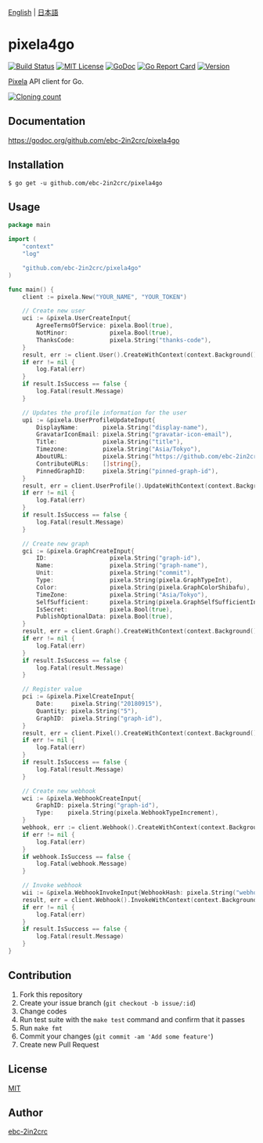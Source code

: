 [English](README.md) | [日本語](README_ja.md)

# pixela4go

[![Build Status](https://travis-ci.com/ebc-2in2crc/pixela4go.svg?branch=master)](https://travis-ci.com/ebc-2in2crc/pixela4go)
[![MIT License](http://img.shields.io/badge/license-MIT-blue.svg?style=flat)](LICENSE)
[![GoDoc](https://godoc.org/github.com/ebc-2in2crc/pixela4go?status.svg)](https://pkg.go.dev/github.com/ebc-2in2crc/pixela4go)
[![Go Report Card](https://goreportcard.com/badge/github.com/ebc-2in2crc/pixela4go)](https://goreportcard.com/report/github.com/ebc-2in2crc/pixela4go)
[![Version](https://img.shields.io/github/release/ebc-2in2crc/pixela4go.svg?label=version)](https://img.shields.io/github/release/ebc-2in2crc/pixela4go.svg?label=version)

[Pixela](https://pixe.la/) API client for Go.

[![Cloning count](https://pixe.la/v1/users/ebc-2in2crc/graphs/pixela4go-clone)](https://pixe.la/v1/users/ebc-2in2crc/graphs/pixela4go-clone.html)

## Documentation

https://godoc.org/github.com/ebc-2in2crc/pixela4go

## Installation

```
$ go get -u github.com/ebc-2in2crc/pixela4go
```

## Usage

```go
package main

import (
	"context"
	"log"

	"github.com/ebc-2in2crc/pixela4go"
)

func main() {
	client := pixela.New("YOUR_NAME", "YOUR_TOKEN")

	// Create new user
	uci := &pixela.UserCreateInput{
		AgreeTermsOfService: pixela.Bool(true),
		NotMinor:            pixela.Bool(true),
		ThanksCode:          pixela.String("thanks-code"),
	}
	result, err := client.User().CreateWithContext(context.Background(), uci)
	if err != nil {
		log.Fatal(err)
	}
	if result.IsSuccess == false {
		log.Fatal(result.Message)
	}

	// Updates the profile information for the user
	upi := &pixela.UserProfileUpdateInput{
		DisplayName:       pixela.String("display-name"),
		GravatarIconEmail: pixela.String("gravatar-icon-email"),
		Title:             pixela.String("title"),
		Timezone:          pixela.String("Asia/Tokyo"),
		AboutURL:          pixela.String("https://github.com/ebc-2in2crc"),
		ContributeURLs:    []string{},
		PinnedGraphID:     pixela.String("pinned-graph-id"),
	}
	result, err = client.UserProfile().UpdateWithContext(context.Background(), upi)
	if err != nil {
		log.Fatal(err)
	}
	if result.IsSuccess == false {
		log.Fatal(result.Message)
	}

	// Create new graph
	gci := &pixela.GraphCreateInput{
		ID:                  pixela.String("graph-id"),
		Name:                pixela.String("graph-name"),
		Unit:                pixela.String("commit"),
		Type:                pixela.String(pixela.GraphTypeInt),
		Color:               pixela.String(pixela.GraphColorShibafu),
		TimeZone:            pixela.String("Asia/Tokyo"),
		SelfSufficient:      pixela.String(pixela.GraphSelfSufficientIncrement),
		IsSecret:            pixela.Bool(true),
		PublishOptionalData: pixela.Bool(true),
	}
	result, err = client.Graph().CreateWithContext(context.Background(), gci)
	if err != nil {
		log.Fatal(err)
	}
	if result.IsSuccess == false {
		log.Fatal(result.Message)
	}

	// Register value
	pci := &pixela.PixelCreateInput{
		Date:     pixela.String("20180915"),
		Quantity: pixela.String("5"),
		GraphID:  pixela.String("graph-id"),
	}
	result, err = client.Pixel().CreateWithContext(context.Background(), pci)
	if err != nil {
		log.Fatal(err)
	}
	if result.IsSuccess == false {
		log.Fatal(result.Message)
	}

	// Create new webhook
	wci := &pixela.WebhookCreateInput{
		GraphID: pixela.String("graph-id"),
		Type:    pixela.String(pixela.WebhookTypeIncrement),
	}
	webhook, err := client.Webhook().CreateWithContext(context.Background(), wci)
	if err != nil {
		log.Fatal(err)
	}
	if webhook.IsSuccess == false {
		log.Fatal(webhook.Message)
	}

	// Invoke webhook
	wii := &pixela.WebhookInvokeInput{WebhookHash: pixela.String("webhook-hash")}
	result, err = client.Webhook().InvokeWithContext(context.Background(), wii)
	if err != nil {
		log.Fatal(err)
	}
	if result.IsSuccess == false {
		log.Fatal(result.Message)
	}
}
```

## Contribution

1. Fork this repository
2. Create your issue branch (`git checkout -b issue/:id`)
3. Change codes
4. Run test suite with the `make test` command and confirm that it passes
5. Run `make fmt`
6. Commit your changes (`git commit -am 'Add some feature'`)
7. Create new Pull Request

## License

[MIT](https://github.com/ebc-2in2crc/pixela4go/blob/master/LICENSE)

## Author

[ebc-2in2crc](https://github.com/ebc-2in2crc)
